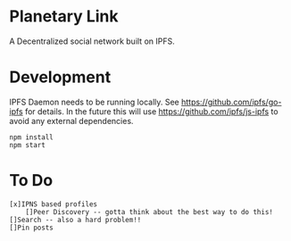 # Planetary Link

A Decentralized social network built on IPFS.

# Development

IPFS Daemon needs to be running locally. See https://github.com/ipfs/go-ipfs for details.
In the future this will use https://github.com/ipfs/js-ipfs to avoid any external dependencies.

    npm install
    npm start

# To Do
	[x]IPNS based profiles
		[]Peer Discovery -- gotta think about the best way to do this!
	[]Search -- also a hard problem!!
	[]Pin posts
